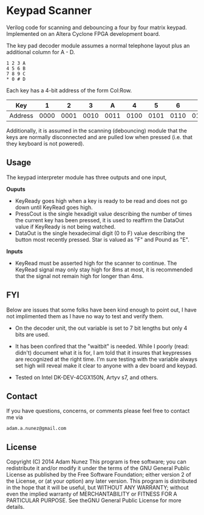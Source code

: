 Keypad Scanner
==============
Verilog code for scanning and debouncing a four by four matrix keypad.
Implemented on an Altera Cyclone FPGA development board.

The key pad decoder module assumes a normal telephone layout plus an additional column for A - D. 

    1 2 3 A
    4 5 6 B
    7 8 9 C
    * 0 # D

Each key has a 4-bit address of the form Col:Row.

|Key|1|2|3|A|4|5|6|B|
|---|---|---|---|---|---|---|---|---|
|Address|0000|0001|0010|0011|0100|0101|0110|0111|

Additionally, it is assumed in the scanning (debouncing) module that the keys are normally disconnected and are pulled low when pressed (i.e. that they keyboard is not powered).

Usage
-------
The keypad interpreter module has three outputs and one input, 

**Ouputs**
* KeyReady goes high when a key is ready to be read and does not go down until KeyRead goes high.
* PressCout is the single hexadigit value describing the number of times the current key has been pressed, it is used to reaffirm the DataOut value if KeyReady is not being watched.
* DataOut is the single hexadecimal digit (0 to F) value describing the button most recently pressed. Star is valued as "F" and Pound as "E".

**Inputs**
* KeyRead must be asserted high for the scanner to continue. The KeyRead signal may only stay high for 8ms at most, it is recommended that the signal not remain high for longer than 4ms.

FYI
------

Below are issues that some folks have been kind enough to point out, I have not implimented them as I have no way to test and verify them.

* On the decoder unit, the out variable is set to 7 bit lengths but only 4 bits are used.

* It has been confired that the "waitbit" is needed. While I poorly (read: didn't) document what it is for, I am told that it insures that keypresses are recognized at the right time. I'm sure testing with the variable always set high will reveal make it clear to anyone with a dev board and keypad.

* Tested on Intel DK-DEV-4CGX150N, Artyv s7, and others.

Contact
-------
If you have questions, concerns, or comments please feel free to contact me via 

    adam.a.nunez@gmail.com
	
License
-------
Copyright (C) 2014  Adam Nunez
This program is free software; you can redistribute it and/or modify it under the terms of the GNU General Public License as published by the Free Software Foundation; either version 2 of the License, or (at your option) any later version.
This program is distributed in the hope that it will be useful, but WITHOUT ANY WARRANTY; without even the implied warranty of MERCHANTABILITY or FITNESS FOR A PARTICULAR PURPOSE. See theGNU General Public License for more details.
